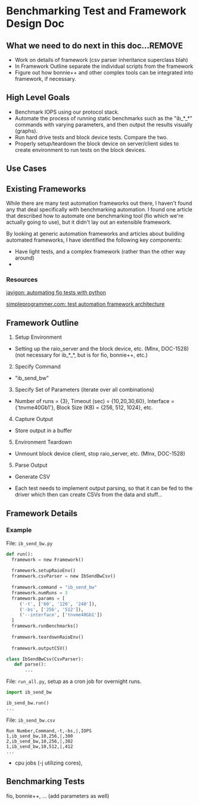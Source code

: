# Benchmarking Test and Framework Design Doc

## What we need to do next in this doc...REMOVE

* Work on details of framework (csv parser inheritance superclass blah)
* In Framework Outline separate the individual scripts from the framework
* Figure out how bonnie++ and other complex tools can be integrated into framework, if necessary.

## High Level Goals

* Benchmark IOPS using our protocol stack.
* Automate the process of running static benchmarks such as the "ib_\*_\*" commands with varying parameters, and then output the results visually (graphs).
* Run hard drive tests and block device tests. Compare the two.
* Properly setup/teardown the block device on server/client sides to create environment to run tests on the block devices.

## Use Cases



## Existing Frameworks

While there are many test automation frameworks out there, I haven't found any that deal specifically with benchmarking automation. I found one article that described how to automate one benchmarking tool (fio which we're actually going to use), but it didn't lay out an extensible framework.

By looking at generic automation frameworks and articles about building automated frameworks, I have identified the following key components:

* Have light tests, and a complex framework (rather than the other way around)
* 

### Resources

[javigon: automating fio tests with python](http://javigon.com/2015/04/28/automating-fio-tests-with-python/)

[simpleprogrammer.com: test automation framework architecture](http://simpleprogrammer.com/2014/04/14/test-automation-framework-architecture/)

## Framework Outline

1. Setup Environment

  * Setting up the raio_server and the block device, etc. (Mlnx, DOC-1528) (not necessary for ib_\*_\*, but is for fio, bonnie++, etc.)

2. Specify Command

  * "ib_send_bw"

3. Specify Set of Parameters (iterate over all combinations)

  * Number of runs = {3}, Timeout (sec) = {10,20,30,60}, Interface = {'tnvme40Gb1'}, Block Size (KB) = {256, 512, 1024}, etc.

4. Capture Output

  * Store output in a buffer

5. Environment Teardown

  * Unmount block device client, stop raio_server, etc. (Mlnx, DOC-1528)

5. Parse Output

  * Generate CSV

  * Each test needs to implement output parsing, so that it can be fed to the driver which then can create CSVs from the data and stuff...


## Framework Details

### Example

File: `ib_send_bw.py`

```python
def run():
  framework = new Framework()
  
  framework.setupRaioEnv()
  framework.csvParser = new IbSendBwCsv()
  
  framework.command = "ib_send_bw"
  framework.numRuns = 3
  framework.params = [
     ('-t', ['60', '120', '240']),
     ('-bs', ['256', '512']),
     ('--interface', ['tnvme40Gb1'])
  ]
  framework.runBenchmarks()
  
  framework.teardownRaioEnv()
  
  framework.outputCSV()

class IbSendBwCsv(CsvParser):
   def parse():
       ...
```

File: `run_all.py`, setup as a cron job for overnight runs.

```python
import ib_send_bw

ib_send_bw.run()
...
```

File: `ib_send_bw.csv`

```
Run Number,Command,-t,-bs,|,IOPS
1,ib_send_bw,10,256,|,300
2,ib_send_bw,10,256,|,302
1,ib_send_bw,10,512,|,412
...
```

* cpu jobs (-j utilizing cores), 

## Benchmarking Tests

fio, bonnie++, ... (add parameters as well)
